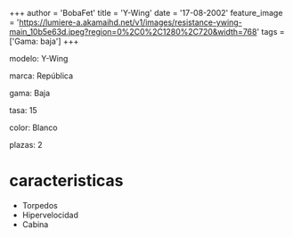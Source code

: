 +++
author = 'BobaFet'
title = 'Y-Wing'
date = '17-08-2002'
feature_image = 'https://lumiere-a.akamaihd.net/v1/images/resistance-ywing-main_10b5e63d.jpeg?region=0%2C0%2C1280%2C720&width=768'
tags = ['Gama: baja']
+++
<!--more--> 
modelo: Y-Wing

marca: República

gama: Baja

tasa: 15

color: Blanco

plazas: 2

# caracteristicas
* Torpedos
* Hipervelocidad
* Cabina

